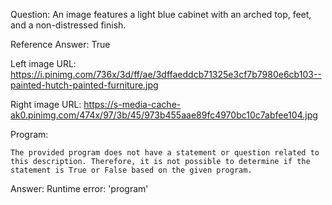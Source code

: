 Question: An image features a light blue cabinet with an arched top, feet, and a non-distressed finish.

Reference Answer: True

Left image URL: https://i.pinimg.com/736x/3d/ff/ae/3dffaeddcb71325e3cf7b7980e6cb103--painted-hutch-painted-furniture.jpg

Right image URL: https://s-media-cache-ak0.pinimg.com/474x/97/3b/45/973b455aae89fc4970bc10c7abfee104.jpg

Program:

```
The provided program does not have a statement or question related to this description. Therefore, it is not possible to determine if the statement is True or False based on the given program.
```
Answer: Runtime error: 'program'

